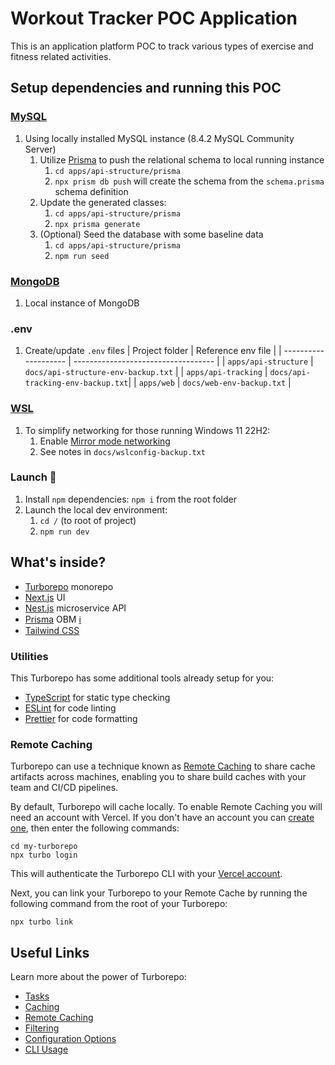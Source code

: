 # Workout Tracker POC Application

This is an application platform POC to track various types of exercise and fitness related activities.

## Setup dependencies and running this POC

### [MySQL](https://www.mysql.com/)

1.  Using locally installed MySQL instance (8.4.2 MySQL Community Server)
    1. Utilize [Prisma](https://www.prisma.io/) to push the relational schema to local running instance
       1. `cd apps/api-structure/prisma`
       2. `npx prism db push` will create the schema from the `schema.prisma` schema definition
    1. Update the generated classes:
       1. `cd apps/api-structure/prisma`
       2. `npx prisma generate`
    1. (Optional) Seed the database with some baseline data
       1. `cd apps/api-structure/prisma`
       2. `npm run seed`

### [MongoDB](https://www.mongodb.com/)

1.  Local instance of MongoDB

### .env

1.  Create/update `.env` files
    | Project folder | Reference env file |
    | -------------------- | ----------------------------------- |
    | `apps/api-structure` | `docs/api-structure-env-backup.txt` |
    | `apps/api-tracking` | `docs/api-tracking-env-backup.txt`|
    | `apps/web` | `docs/web-env-backup.txt` |

### [WSL](https://learn.microsoft.com/en-us/windows/wsl/install)

1.  To simplify networking for those running Windows 11 22H2:
    1. Enable [Mirror mode networking](https://learn.microsoft.com/en-us/windows/wsl/wsl-config#configuration-settings-for-wslconfig)
    2. See notes in `docs/wslconfig-backup.txt`

### Launch 🚀

1. Install `npm` dependencies: `npm i` from the root folder
2. Launch the local dev environment:
   1. `cd /` (to root of project)
   2. `npm run dev`

## What's inside?

- [Turborepo](https://turbo.build/) monorepo
- [Next.js](https://nextjs.org/) UI
- [Nest.js](https://nestjs.com/) microservice API
- [Prisma](https://www.prisma.io/) OBM [:information_source:](https://en.wikipedia.org/wiki/Object%E2%80%93relational_mapping)
- [Tailwind CSS](https://tailwindcss.com/)

### Utilities

This Turborepo has some additional tools already setup for you:

- [TypeScript](https://www.typescriptlang.org/) for static type checking
- [ESLint](https://eslint.org/) for code linting
- [Prettier](https://prettier.io) for code formatting

### Remote Caching

Turborepo can use a technique known as [Remote Caching](https://turbo.build/repo/docs/core-concepts/remote-caching) to share cache artifacts across machines, enabling you to share build caches with your team and CI/CD pipelines.

By default, Turborepo will cache locally. To enable Remote Caching you will need an account with Vercel. If you don't have an account you can [create one](https://vercel.com/signup), then enter the following commands:

```
cd my-turborepo
npx turbo login
```

This will authenticate the Turborepo CLI with your [Vercel account](https://vercel.com/docs/concepts/personal-accounts/overview).

Next, you can link your Turborepo to your Remote Cache by running the following command from the root of your Turborepo:

```
npx turbo link
```

## Useful Links

Learn more about the power of Turborepo:

- [Tasks](https://turbo.build/repo/docs/core-concepts/monorepos/running-tasks)
- [Caching](https://turbo.build/repo/docs/core-concepts/caching)
- [Remote Caching](https://turbo.build/repo/docs/core-concepts/remote-caching)
- [Filtering](https://turbo.build/repo/docs/core-concepts/monorepos/filtering)
- [Configuration Options](https://turbo.build/repo/docs/reference/configuration)
- [CLI Usage](https://turbo.build/repo/docs/reference/command-line-reference)
